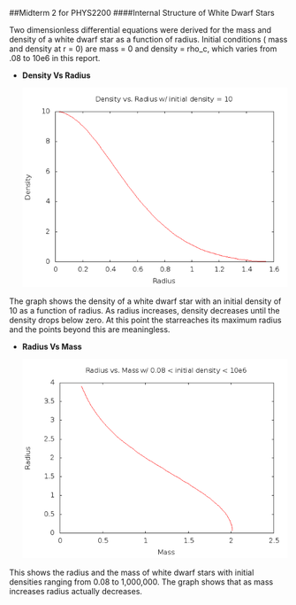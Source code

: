 ##Midterm 2 for PHYS2200
####Internal Structure of White Dwarf Stars

Two dimensionless differential equations were derived for the mass and density of a white
dwarf star as a function of radius. Initial conditions ( mass and density at r = 0) are
mass = 0 and density = rho_c, which varies from .08 to 10e6 in this report. 

* **Density Vs Radius**
   
    ![alt tag](https://github.com/MHuang-Phys2200/Project-2/blob/master/DensityVsRadius-q2.png)

The graph shows the density of a white dwarf star with an initial density of 10 as a function of radius. As radius increases, density decreases until the density drops below zero. At this point the starreaches its maximum radius and the points beyond this are meaningless.

* **Radius Vs Mass**

   ![alt tag](https://github.com/MHuang-Phys2200/Project-2/blob/master/RadiusVsMass-q3.png)
   
This  shows the radius and the mass of white dwarf stars with initial densities ranging from 0.08 to 1,000,000. The graph shows that as mass increases radius actually decreases.

